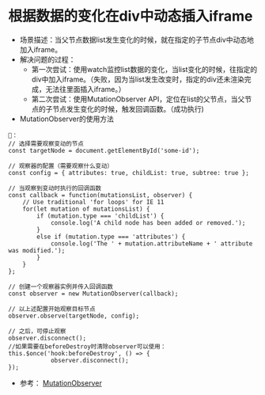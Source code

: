 # 根据数据的变化在div中动态插入iframe
- 场景描述：当父节点数据list发生变化的时候，就在指定的子节点div中动态地加入iframe。
- 解决问题的过程：
   - 第一次尝试：使用watch监控list数据的变化，当list变化的时候，往指定的div中加入iframe。（失败，因为当list发生改变时，指定的div还未渲染完成，无法往里面插入iframe。）
   - 第二次尝试：使用MutationObserver API，定位在list的父节点，当父节点的子节点发生变化的时候，触发回调函数。（成功执行)
- MutationObserver的使用方法
```
🌰：
// 选择需要观察变动的节点
const targetNode = document.getElementById('some-id');

// 观察器的配置（需要观察什么变动）
const config = { attributes: true, childList: true, subtree: true };

// 当观察到变动时执行的回调函数
const callback = function(mutationsList, observer) {
    // Use traditional 'for loops' for IE 11
    for(let mutation of mutationsList) {
        if (mutation.type === 'childList') {
            console.log('A child node has been added or removed.');
        }
        else if (mutation.type === 'attributes') {
            console.log('The ' + mutation.attributeName + ' attribute was modified.');
        }
    }
};

// 创建一个观察器实例并传入回调函数
const observer = new MutationObserver(callback);

// 以上述配置开始观察目标节点
observer.observe(targetNode, config);

// 之后，可停止观察
observer.disconnect();
//如果需要在beforeDestroy时清除observer可以使用：        
this.$once('hook:beforeDestroy', () => {
            observer.disconnect();
});
```

- 参考：
[MutationObserver](https://developer.mozilla.org/zh-CN/docs/Web/API/MutationObserver)


